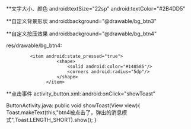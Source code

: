 **文字大小、颜色
  android:textSize="22sp"
  android:textColor="#2B4DD5"

**自定义背景形状
  android:background="@drawable/bg_btn3"

**自定义按压效果
  android:background="@drawable/bg_btn4"

  res/drawable/bg_btn4:
             <item android:state_pressed="false">
                       <shape>
                           <solid android:color="#22DDDD"/>
                           <corners android:radius="5dp"/>
                       </shape>
                   </item>

             <item android:state_pressed="true">
                       <shape>
                           <solid android:color="#148585"/>
                           <corners android:radius="5dp"/>
                       </shape>
                   </item>

**点击事件
  activity_button.xml:
       android:onClick="showToast"    <!--showToast提示信息的UI-->

  ButtonActivity.java:
        public void showToast(View view){
              Toast.makeText(this,"btn4被点击了，弹出的消息模式",Toast.LENGTH_SHORT).show();
           }
